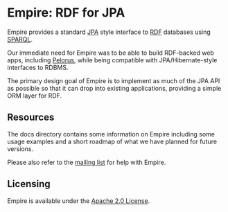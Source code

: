 # Empire: RDF for JPA

Empire provides a standard [JPA](https://www.oracle.com/java/technologies/persistence-jsp.html) style interface to
[RDF](http://www.w3.org/RDF/) databases using [SPARQL](http://www.w3.org/TR/rdf-sparql-query/).

Our immediate need for Empire was to be able to build RDF-backed web apps, including [Pelorus](http://clarkparsia.com/pelorus), while being
compatible with JPA/Hibernate-style interfaces to RDBMS.

The primary design goal of Empire is to implement as much of the JPA API as possible so that it can drop into existing
applications, providing a simple ORM layer for RDF.

## Resources

The docs directory contains some information on Empire including some usage examples and a short roadmap of what we
have planned for future versions.

Please also refer to the [mailing list](http://groups.google.com/group/empire-rdf) for help with Empire.

## Licensing

Empire is available under the [Apache 2.0 License](http://www.apache.org/licenses/LICENSE-2.0.html).
